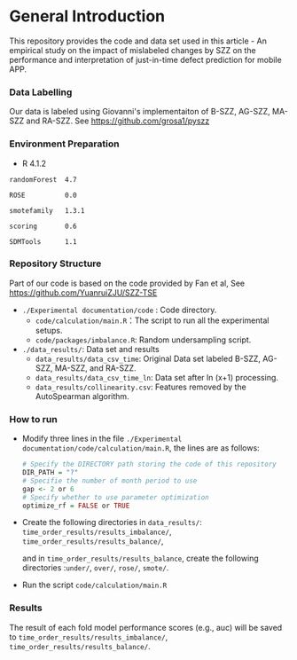 # General Introduction

This repository provides the code and data set used in this article - An empirical study on the impact of mislabeled changes by SZZ on the performance and interpretation of just-in-time defect prediction for mobile APP.

### Data Labelling

Our data is labeled using Giovanni's implementaiton of B-SZZ, AG-SZZ, MA-SZZ and RA-SZZ. See https://github.com/grosa1/pyszz

### Environment Preparation

- R 	4.1.2

```
randomForest  4.7

ROSE          0.0

smotefamily   1.3.1

scoring       0.6

SDMTools      1.1
```

### Repository Structure

Part of our code is based on the code provided by Fan et al, See https://github.com/YuanruiZJU/SZZ-TSE

- `./Experimental documentation/code` : Code directory.
  - `code/calculation/main.R`：The script to run all the experimental setups.
  - `code/packages/imbalance.R`: Random undersampling script.
- `./data_results/`: Data set and results
  - `data_results/data_csv_time`: Original Data set labeled B-SZZ, AG-SZZ, MA-SZZ, and RA-SZZ.
  - `data_results/data_csv_time_ln`: Data set after ln (x+1) processing.
  - `data_results/collinearity.csv`: Features removed by the AutoSpearman algorithm.

### How to run

- Modify three lines in the file `./Experimental documentation/code/calculation/main.R`, the lines are as follows:

  ```R
  # Specify the DIRECTORY path storing the code of this repository
  DIR_PATH = "?"
  # Specifie the number of month period to use
  gap <- 2 or 6
  # Specify whether to use parameter optimization
  optimize_rf = FALSE or TRUE
  ```

- Create the following directories in `data_results/`: `time_order_results/results_imbalance/`, `time_order_results/results_balance/`, 

  and in `time_order_results/results_balance`, create the following directories :`under/`,  `over/`, `rose/`, `smote/`.

- Run  the script `code/calculation/main.R`

### Results

The result of each fold model performance scores (e.g., auc) will be saved to `time_order_results/results_imbalance/`, `time_order_results/results_balance/`.




